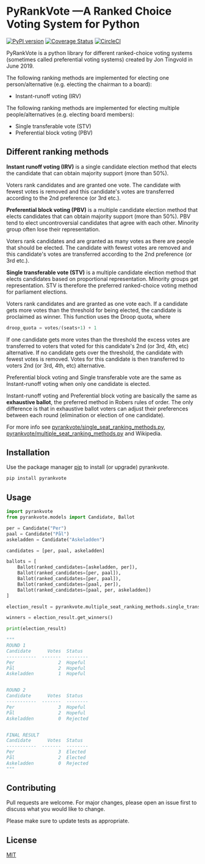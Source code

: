

PyRankVote —A Ranked Choice Voting System for Python
==========
[![PyPI version](https://badge.fury.io/py/pyrankvote.svg)](https://badge.fury.io/py/pyrankvote)  [![Coverage Status](https://coveralls.io/repos/github/jontingvold/pyrankvote/badge.svg?branch=master)](https://coveralls.io/github/jontingvold/pyrankvote?branch=master)  [![CircleCI](https://circleci.com/gh/jontingvold/pyrankvote/tree/master.svg?style=svg)](https://circleci.com/gh/jontingvold/pyrankvote/tree/master)

PyRankVote is a python library for different ranked-choice voting systems (sometimes called preferential voting systems) created by Jon Tingvold in June 2019.

The following ranking methods are implemented for electing one person/alternative (e.g. electing the chairman to a board):

- Instant-runoff voting (IRV)

The following ranking methods are implemented for electing multiple people/alternatives (e.g. electing board members):

- Single transferable vote (STV)
- Preferential block voting (PBV)

## Different ranking methods

**Instant runoff voting (IRV)** is a single candidate election method that elects the candidate that can obtain majority support (more than 50%).

Voters rank candidates and are granted one vote. The candidate with fewest votes is removed and this candidate's votes are transferred according to the 2nd preference (or 3rd etc.).

**Preferential block voting (PBV)** is a multiple candidate election method that elects candidates that
can obtain majority support (more than 50%). PBV tend to elect uncontroversial candidates that agree with each other. Minority group often lose their representation.

Voters rank candidates and are granted as many votes as there are people that should be elected. The candidate with
fewest votes are removed and this candidate's votes are transferred according to the 2nd preference (or 3rd etc.).

**Single transferable vote (STV)** is a multiple candidate election method that elects candidates based on proportional representation. Minority groups get representation. STV is therefore the preferred ranked-choice voting method for parliament elections. 

Voters rank candidates and are granted as one vote each. If a candidate gets more votes than the threshold for being
elected, the candidate is proclaimed as winner. This function uses the Droop quota, where

```python
droop_quota = votes/(seats+1) + 1
```

If one candidate gets more votes than the threshold the excess votes are transferred to voters that voted for this
candidate's 2nd (or 3rd, 4th, etc) alternative. If no candidate gets over the threshold, the candidate with fewest votes
is removed. Votes for this candidate is then transferred to voters 2nd (or 3rd, 4th, etc) alternative.

Preferential block voting and Single transferable vote are the same as Instant-runoff voting when only one candidate is elected.

Instant-runoff voting and Preferential block voting are basically the same as **exhaustive ballot**, the preferred method in Robers rules of order. The only difference is that in exhaustive ballot voters can adjust their preferences between each round (elimination or election of one candidate).

For more info see [pyrankvote/single_seat_ranking_methods.py](pyrankvote/single_seat_ranking_methods.py), [pyrankvote/multiple_seat_ranking_methods.py](pyrankvote/multiple_seat_ranking_methods.py) and Wikipedia.

## Installation

Use the package manager [pip](https://pip.pypa.io/en/stable/) to install (or upgrade) pyrankvote.

```bash
pip install pyrankvote
```

## Usage

```python
import pyrankvote
from pyrankvote.models import Candidate, Ballot

per = Candidate("Per")
paal = Candidate("Pål")
askeladden = Candidate("Askeladden")

candidates = [per, paal, askeladden]

ballots = [
    Ballot(ranked_candidates=[askeladden, per]),
    Ballot(ranked_candidates=[per, paal]),
    Ballot(ranked_candidates=[per, paal]),
    Ballot(ranked_candidates=[paal, per]),
    Ballot(ranked_candidates=[paal, per, askeladden])
]

election_result = pyrankvote.multiple_seat_ranking_methods.single_transferable_vote(candidates, ballots, number_of_seats=2)

winners = election_result.get_winners()

print(election_result)

"""
ROUND 1
Candidate      Votes  Status
-----------  -------  --------
Per                2  Hopeful
Pål                2  Hopeful
Askeladden         1  Hopeful


ROUND 2
Candidate      Votes  Status
-----------  -------  --------
Per                3  Hopeful
Pål                2  Hopeful
Askeladden         0  Rejected


FINAL RESULT
Candidate      Votes  Status
-----------  -------  --------
Per                3  Elected
Pål                2  Elected
Askeladden         0  Rejected
"""

```

## Contributing
Pull requests are welcome. For major changes, please open an issue first to discuss what you would like to change.

Please make sure to update tests as appropriate.

## License
[MIT](LICENSE.txt)